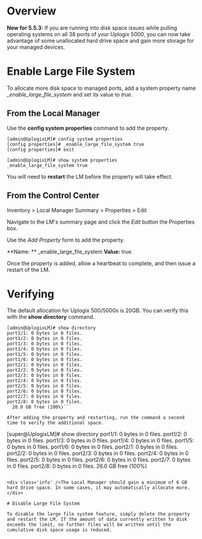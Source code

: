 <!-- 5.5.3 -->
<!-- Description: This document contains instructions for increasing disk space usage for managed device ports. -->

# Overview

**New for 5.5.3:** If you are running into disk space issues while pulling operating systems on all 38 ports of your Uplogix 5000, you can now take advantage of some unallocated hard drive space and gain more storage for your managed devices. 

# Enable Large File System

To allocate more disk space to managed ports, add a system property name *_enable_large_file_system* and set its value to *true*.

## From the Local Manager

Use the **config system properties** command to add the property.

```
[admin@UplogixLM]# config system properties   
[config properties]# _enable_large_file_system true
[config properties]# exit

[admin@UplogixLM]# show system properties
_enable_large_file_system true
```

You will need to **restart** the LM before the property will take effect.

## From the Control Center

<div class='ucc' />Inventory > Local Manager Summary > Properties > Edit</div>

Navigate to the LM's summary page and click the *Edit* button the Properties box. 

Use the *Add Property* form to add the property.

**Name: ** _enable_large_file_system
**Value:** true

Once the property is added, allow a heartbeat to complete, and then issue a restart of the LM.

# Verifying

The default allocation for Uplogix 500/5000s is 20GB. You can verify this with the **show directory** command.

```
[admin@UplogixLM]# show directory
port1/1: 0 bytes in 0 files.
port1/2: 0 bytes in 0 files.
port1/3: 0 bytes in 0 files.
port1/4: 0 bytes in 0 files.
port1/5: 0 bytes in 0 files.
port1/6: 0 bytes in 0 files.
port2/1: 0 bytes in 0 files.
port2/2: 0 bytes in 0 files.
port2/3: 0 bytes in 0 files.
port2/4: 0 bytes in 0 files.
port2/5: 0 bytes in 0 files.
port2/6: 0 bytes in 0 files.
port2/7: 0 bytes in 0 files.
port2/8: 0 bytes in 0 files.
  20.0 GB free (100%)```

After adding the property and restarting, run the command a second time to verify the additional space.

```
[super@UplogixLM]# show directory
port1/1: 0 bytes in 0 files.
port1/2: 0 bytes in 0 files.
port1/3: 0 bytes in 0 files.
port1/4: 0 bytes in 0 files.
port1/5: 0 bytes in 0 files.
port1/6: 0 bytes in 0 files.
port2/1: 0 bytes in 0 files.
port2/2: 0 bytes in 0 files.
port2/3: 0 bytes in 0 files.
port2/4: 0 bytes in 0 files.
port2/5: 0 bytes in 0 files.
port2/6: 0 bytes in 0 files.
port2/7: 0 bytes in 0 files.
port2/8: 0 bytes in 0 files.
  26.0 GB free (100%)
```

<div class='info' />The Local Manager should gain a minimum of 6 GB hard drive space. In some cases, it may automatically allocate more.</div>

# Disable Large File System

To disable the large file system feature, simply delete the property and restart the LM. If the amount of data currently written to disk exceeds the limit, no further files will be written until the cumulative disk space usage is reduced.